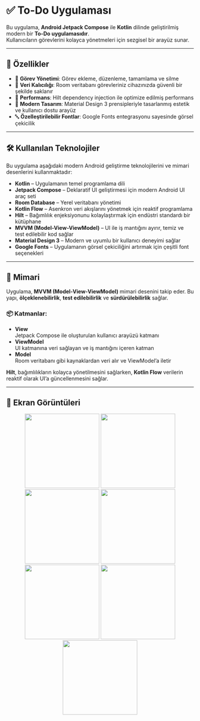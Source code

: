 # ✅ To-Do Uygulaması

Bu uygulama, **Android Jetpack Compose** ile **Kotlin** dilinde geliştirilmiş modern bir **To-Do uygulamasıdır**.  
Kullanıcıların görevlerini kolayca yönetmeleri için sezgisel bir arayüz sunar.

---

## 🚀 Özellikler

- 📝 **Görev Yönetimi**: Görev ekleme, düzenleme, tamamlama ve silme
- 💾 **Veri Kalıcılığı**: Room veritabanı görevleriniz cihazınızda güvenli bir şekilde saklanır
- 🚀 **Performans**: Hilt dependency injection ile optimize edilmiş performans
- 🎨 **Modern Tasarım**: Material Design 3 prensipleriyle tasarlanmış estetik ve kullanıcı dostu arayüz
- 🔤 **Özelleştirilebilir Fontlar**: Google Fonts entegrasyonu sayesinde görsel çekicilik

---

## 🛠️ Kullanılan Teknolojiler

Bu uygulama aşağıdaki modern Android geliştirme teknolojilerini ve mimari desenlerini kullanmaktadır:

- **Kotlin** – Uygulamanın temel programlama dili
- **Jetpack Compose** – Deklaratif UI geliştirmesi için modern Android UI araç seti
- **Room Database** – Yerel veritabanı yönetimi
- **Kotlin Flow** – Asenkron veri akışlarını yönetmek için reaktif programlama
- **Hilt** – Bağımlılık enjeksiyonunu kolaylaştırmak için endüstri standardı bir kütüphane
- **MVVM (Model-View-ViewModel)** – UI ile iş mantığını ayırır, temiz ve test edilebilir kod sağlar
- **Material Design 3** – Modern ve uyumlu bir kullanıcı deneyimi sağlar
- **Google Fonts** – Uygulamanın görsel çekiciliğini artırmak için çeşitli font seçenekleri

---

## 🧱 Mimari

Uygulama, **MVVM (Model-View-ViewModel)** mimari desenini takip eder. Bu yapı, **ölçeklenebilirlik**, **test edilebilirlik** ve **sürdürülebilirlik** sağlar.

### 📦 Katmanlar:

- **View**  
  Jetpack Compose ile oluşturulan kullanıcı arayüzü katmanı
- **ViewModel**  
  UI katmanına veri sağlayan ve iş mantığını içeren katman
- **Model**  
  Room veritabanı gibi kaynaklardan veri alır ve ViewModel’a iletir

**Hilt**, bağımlılıkların kolayca yönetilmesini sağlarken, **Kotlin Flow** verilerin reaktif olarak UI’a güncellenmesini sağlar.

---

## 📸 Ekran Görüntüleri
<p align="center">
  <img src="https://github.com/user-attachments/assets/0854b342-625a-41dc-b0f5-c93b0a52f8c5" width="200" />
  <img src="https://github.com/user-attachments/assets/f5df151b-a1be-4452-b915-3b5bf0575800" width="200" />
  <img src="https://github.com/user-attachments/assets/613f128a-2e1b-4a45-a15c-69040d3a3761" width="200" />
  <img src="https://github.com/user-attachments/assets/46f6e0a1-76d1-4441-bde2-48a5acc88afc" width="200" />
  <img src="https://github.com/user-attachments/assets/ae5fcb70-4064-49ec-864b-368d3b221f64" width="200" />
  <img src="https://github.com/user-attachments/assets/dba616a3-6ba6-4c8f-8f97-bbb46f28697f" width="200" />
  <img src="https://github.com/user-attachments/assets/e7ace17f-8f8e-4dff-8f98-bdec664e2d01" width="200" />
</p>

